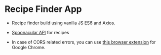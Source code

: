 # Recipe Finder App

- Recipe finder build using vanilla JS ES6 and Axios.

- [Spoonacular API](https://spoonacular.com/food-api/docs) for recipes

- In case of CORS related errors, you can use [this browser extension](https://chrome.google.com/webstore/detail/allow-cors-access-control/lhobafahddgcelffkeicbaginigeejlf?hl=en) for Google Chrome.
